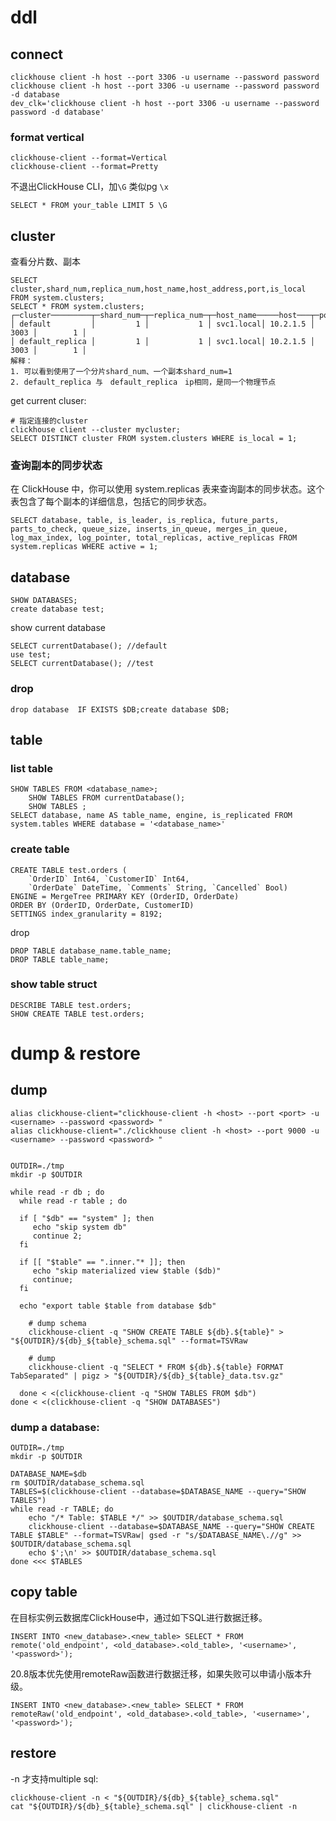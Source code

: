 # ddl
## connect

    clickhouse client -h host --port 3306 -u username --password password 
    clickhouse client -h host --port 3306 -u username --password password -d database
    dev_clk='clickhouse client -h host --port 3306 -u username --password password -d database'

### format vertical

    clickhouse-client --format=Vertical
    clickhouse-client --format=Pretty

不退出ClickHouse CLI，加`\G` 类似pg `\x`

    SELECT * FROM your_table LIMIT 5 \G

## cluster
查看分片数、副本

    SELECT cluster,shard_num,replica_num,host_name,host_address,port,is_local FROM system.clusters;
    SELECT * FROM system.clusters;
    ┌─cluster─────────┬─shard_num─┬─replica_num─┬─host_name─────host───┬─port─┬─is_local─┐
    │ default         │         1 │           1 │ svc1.local│ 10.2.1.5 │ 3003 │        1 │
    │ default_replica │         1 │           1 │ svc1.local│ 10.2.1.5 │ 3003 │        1 │
    解释：
    1. 可以看到使用了一个分片shard_num、一个副本shard_num=1
    2. default_replica 与　default_replica　ip相同，是同一个物理节点

get current cluser:

    # 指定连接的cluster
    clickhouse client --cluster mycluster;
    SELECT DISTINCT cluster FROM system.clusters WHERE is_local = 1;

### 查询副本的同步状态
在 ClickHouse 中，你可以使用 system.replicas 表来查询副本的同步状态。这个表包含了每个副本的详细信息，包括它的同步状态。

    SELECT database, table, is_leader, is_replica, future_parts, parts_to_check, queue_size, inserts_in_queue, merges_in_queue, log_max_index, log_pointer, total_replicas, active_replicas FROM system.replicas WHERE active = 1;

## database
    SHOW DATABASES;
    create database test;

show current database

    SELECT currentDatabase(); //default
    use test;
    SELECT currentDatabase(); //test

### drop
    drop database  IF EXISTS $DB;create database $DB;
## table
### list table
    SHOW TABLES FROM <database_name>;
        SHOW TABLES FROM currentDatabase();
        SHOW TABLES ;
    SELECT database, name AS table_name, engine, is_replicated FROM system.tables WHERE database = '<database_name>'

### create table
    CREATE TABLE test.orders (
        `OrderID` Int64, `CustomerID` Int64, 
        `OrderDate` DateTime, `Comments` String, `Cancelled` Bool) 
    ENGINE = MergeTree PRIMARY KEY (OrderID, OrderDate)
    ORDER BY (OrderID, OrderDate, CustomerID)
    SETTINGS index_granularity = 8192;

drop

    DROP TABLE database_name.table_name;
    DROP TABLE table_name;

### show table struct
    DESCRIBE TABLE test.orders;
    SHOW CREATE TABLE test.orders;

# dump & restore
## dump

```
alias clickhouse-client="clickhouse-client -h <host> --port <port> -u <username> --password <password> "
alias clickhouse-client="./clickhouse client -h <host> --port 9000 -u <username> --password <password> "


OUTDIR=./tmp
mkdir -p $OUTDIR

while read -r db ; do
  while read -r table ; do

  if [ "$db" == "system" ]; then
     echo "skip system db"
     continue 2;
  fi

  if [[ "$table" == ".inner."* ]]; then
     echo "skip materialized view $table ($db)"
     continue;
  fi

  echo "export table $table from database $db"

    # dump schema
    clickhouse-client -q "SHOW CREATE TABLE ${db}.${table}" > "${OUTDIR}/${db}_${table}_schema.sql" --format=TSVRaw

    # dump 
    clickhouse-client -q "SELECT * FROM ${db}.${table} FORMAT TabSeparated" | pigz > "${OUTDIR}/${db}_${table}_data.tsv.gz"

  done < <(clickhouse-client -q "SHOW TABLES FROM $db") 
done < <(clickhouse-client -q "SHOW DATABASES")
```
### dump a database:
```
OUTDIR=./tmp
mkdir -p $OUTDIR

DATABASE_NAME=$db
rm $OUTDIR/database_schema.sql
TABLES=$(clickhouse-client --database=$DATABASE_NAME --query="SHOW TABLES")
while read -r TABLE; do
    echo "/* Table: $TABLE */" >> $OUTDIR/database_schema.sql
    clickhouse-client --database=$DATABASE_NAME --query="SHOW CREATE TABLE $TABLE" --format=TSVRaw| gsed -r "s/$DATABASE_NAME\.//g" >> $OUTDIR/database_schema.sql
    echo $';\n' >> $OUTDIR/database_schema.sql
done <<< $TABLES

```


## copy table
在目标实例云数据库ClickHouse中，通过如下SQL进行数据迁移。

    INSERT INTO <new_database>.<new_table> SELECT * FROM remote('old_endpoint', <old_database>.<old_table>, '<username>', '<password>');

20.8版本优先使用remoteRaw函数进行数据迁移，如果失败可以申请小版本升级。

    INSERT INTO <new_database>.<new_table> SELECT * FROM remoteRaw('old_endpoint', <old_database>.<old_table>, '<username>', '<password>');

## restore
-n 才支持multiple sql:

    clickhouse-client -n < "${OUTDIR}/${db}_${table}_schema.sql"
    cat "${OUTDIR}/${db}_${table}_schema.sql" | clickhouse-client -n 
